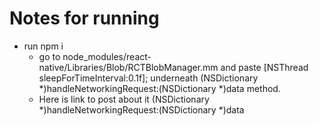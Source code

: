 # Notes for running
* run npm i
  * go to node_modules/react-native/Libraries/Blob/RCTBlobManager.mm and paste [NSThread sleepForTimeInterval:0.1f]; underneath (NSDictionary *)handleNetworkingRequest:(NSDictionary *)data method. 
  * Here is link to post about it (NSDictionary *)handleNetworkingRequest:(NSDictionary *)data